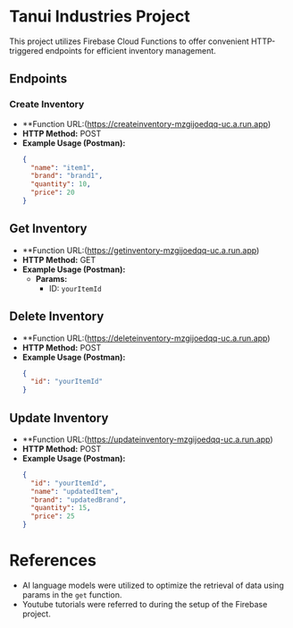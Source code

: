 # Tanui Industries Project

This project utilizes Firebase Cloud Functions to offer convenient HTTP-triggered endpoints for efficient inventory management.

## Endpoints

### Create Inventory

- **Function URL:(https://createinventory-mzgijoedqq-uc.a.run.app)
- **HTTP Method:** POST
- **Example Usage (Postman):**
  ```json
  {
    "name": "item1",
    "brand": "brand1",
    "quantity": 10,
    "price": 20
  }

## Get Inventory

- **Function URL:(https://getinventory-mzgijoedqq-uc.a.run.app)
- **HTTP Method:** GET
- **Example Usage (Postman):**
  - **Params:**
    - ID: `yourItemId`

## Delete Inventory

- **Function URL:(https://deleteinventory-mzgijoedqq-uc.a.run.app)
- **HTTP Method:** POST
- **Example Usage (Postman):**
  ```json
  {
    "id": "yourItemId"
  }

## Update Inventory

- **Function URL:(https://updateinventory-mzgijoedqq-uc.a.run.app)
- **HTTP Method:** POST
- **Example Usage (Postman):**
  ```json
  {
    "id": "yourItemId",
    "name": "updatedItem",
    "brand": "updatedBrand",
    "quantity": 15,
    "price": 25
  }


# References

- AI language models were utilized to optimize the retrieval of data using params in the `get` function.
- Youtube tutorials were referred to during the setup of the Firebase project.


  
